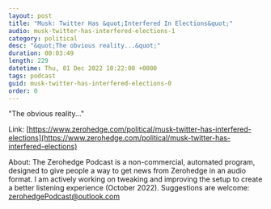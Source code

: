 ```yaml
---
layout: post
title: "Musk: Twitter Has &quot;Interfered In Elections&quot;"
audio: musk-twitter-has-interfered-elections-1
category: political
desc: "&quot;The obvious reality...&quot;"
duration: 00:03:49
length: 229
datetime: Thu, 01 Dec 2022 10:22:00 +0000
tags: podcast
guid: musk-twitter-has-interfered-elections-0
order: 0
---
```

&quot;The obvious reality...&quot;

Link: [https://www.zerohedge.com/political/musk-twitter-has-interfered-elections](https://www.zerohedge.com/political/musk-twitter-has-interfered-elections)

About: The Zerohedge Podcast is a non-commercial, automated program, designed to give people a way to get news from Zerohedge in an audio format.  I am actively working on tweaking and improving the setup to create a better listening experience (October 2022).  Suggestions are welcome: [zerohedgePodcast@outlook.com](mailto:zerohedgePodcast@outlook.com)